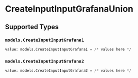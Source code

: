# CreateInputInputGrafanaUnion


## Supported Types

### `models.CreateInputInputGrafana1`

```python
value: models.CreateInputInputGrafana1 = /* values here */
```

### `models.CreateInputInputGrafana2`

```python
value: models.CreateInputInputGrafana2 = /* values here */
```

